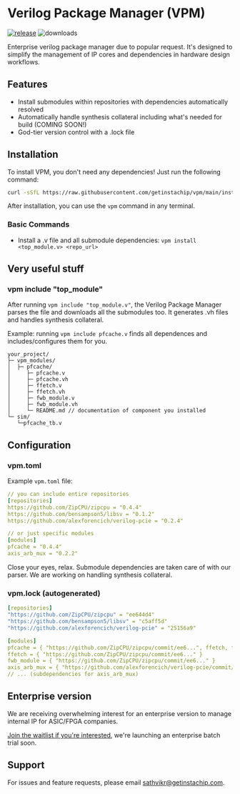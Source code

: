 
# Verilog Package Manager (VPM)
[![release](https://github.com/getinstachip/vpm/actions/workflows/release.yml/badge.svg)](https://github.com/getinstachip/vpm/actions/workflows/release.yml)
![downloads](https://img.shields.io/github/downloads/getinstachip/vpm/total?logo=github&logoColor=white&style=flat-square)

Enterprise verilog package manager due to popular request. It's designed to simplify the management of IP cores and dependencies in hardware design workflows.

## Features

- Install submodules within repositories with dependencies automatically resolved
- Automatically handle synthesis collateral including what's needed for build (COMING SOON!)
- God-tier version control with a .lock file

## Installation

To install VPM, you don't need any dependencies! Just run the following command:

```bash
curl -sSfL https://raw.githubusercontent.com/getinstachip/vpm/main/install.sh | sh
```

After installation, you can use the `vpm` command in any terminal.

### Basic Commands

- Install a .v file and all submodule dependencies: `vpm install <top_module.v> <repo_url>`

## Very useful stuff

### vpm include "top_module"
After running `vpm include "top_module.v"`, the Verilog Package Manager parses the file and downloads all the submodules too. It generates .vh files and handles synthesis collateral.

Example: running `vpm include pfcache.v` finds all dependences and includes/configures them for you.
```
your_project/
├─ vpm_modules/
│  ├─ pfcache/
│     ├─ pfcache.v
│     ├─ pfcache.vh
│     ├─ ffetch.v
│     ├─ ffetch.vh
│     ├─ fwb_module.v
│     ├─ fwb_module.vh
│     └─ README.md // documentation of component you installed
└─ sim/
   └─pfcache_tb.v
```

## Configuration

### vpm.toml

Example `vpm.toml` file:

```yaml
// you can include entire repositories
[repositories]
https://github.com/ZipCPU/zipcpu = "0.4.4"
https://github.com/bensampson5/libsv = "0.1.2"
https://github.com/alexforencich/verilog-pcie = "0.2.4"

// or just specific modules
[modules]
pfcache = "0.4.4"
axis_arb_mux = "0.2.2"
```
Close your eyes, relax. Submodule dependencies are taken care of with our parser. We are working on handling synthesis collateral.

### vpm.lock (autogenerated)
```yaml
[repositories]
"https://github.com/ZipCPU/zipcpu" = "ee644d4"
"https://github.com/bensampson5/libsv" = "c5aff5d"
"https://github.com/alexforencich/verilog-pcie" = "25156a9"

[modules]
pfcache = { "https://github.com/ZipCPU/zipcpu/commit/ee6...", ffetch, fwb_module }
ffetch = { "https://github.com/ZipCPU/zipcpu/commit/ee6..." }
fwb_module = { "https://github.com/ZipCPU/zipcpu/commit/ee6..." }
axis_arb_mux = { "https://github.com/alexforencich/verilog-pcie/commit/251...", ... }
// ... (subdependencies for axis_arb_mux) 
```

## Enterprise version

We are receiving overwhelming interest for an enterprise version to manage internal IP for ASIC/FPGA companies.

[Join the waitlist if you're interested](https://www.waitlistr.com/lists/ce1719b7/vpm-enterprise-version-waitlist), we're launching an enterprise batch trial soon.

## Support

For issues and feature requests, please email sathvikr@getinstachip.com.